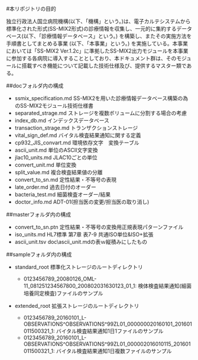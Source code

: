 #本リポジトリの目的

独立行政法人国立病院機構(以下、「機構」という。)は、電子カルテシステムから標準化された形式(SS-MIX2形式)の診療情報を収集し、一元的に集約するデータベース(以下、「診療情報データベース」という。) を構築し、またその実施方法を手順書としてまとめる事業 (以下、「本事業」という。) を実施している。本事業においては「SS-MIX2 Ver.1.2c」に準拠したSS-MIX2出力モジュールを本事業に参加する各病院に導入することとしており、本ドキュメント群は、そのモジュールに搭載すべき機能について記載した技術仕様及び、提供するマスター類である。

##docフォルダ内の構成
* ssmix_specification.md SS-MIX2を用いた診療情報データベース構築の為のSS-MIX2モジュール技術仕様書
* separated_strage.md ストレージを複数ボリュームに分割する場合の考慮
* index_db.md インデックスデータベース
* transaction_strage.md トランザクションストレージ
* vital_sign_def.md  バイタル検査結果通知に関する定義
* cp932_JIS_convart.md  環境依存文字　変換テーブル
* ascii_unit.md 単位のASCII文字変換
* jlac10_units.md JLAC10ごとの単位
* convert_unit.md 単位変換
* split_value.md 複合検査結果値の分離
* convert_to_sn.md 定性結果・不等号の表現
* late_order.md 過去日付のオーダー
* bacteria_test.md 細菌検査オーダー/結果
* doctor_info.md ADT-01(担当医の変更/担当医の取り消し)

##masterフォルダ内の構成
* convert_to_sn.ptn 定性結果・不等号の変換用正規表現パターンファイル
* iso_units.md HL7標準 第7章 表7-9 共通ISO単位&ISO+拡張
* ascii_unit.tsv doc\ascii_unit.mdの表ｗ縦積みにしたもの

##sampleフォルダ内の構成
* standard_root 標準化ストレージのルートディレクトリ
    * 0123456789_20080126_OML-11_081251234567800_200802031630123_01_1: 検体検査結果通知(細菌培養同定検査)ファイルのサンプル

* extended_root 拡張ストレージのルートディレクトリ
    * 0123456789_20160101_L-OBSERVATIONS^OBSERVATIONS^99ZL01_000000020160101_201601011500321_1: バイタル検査結果通知1日1ファイルのサンプル
    * 0123456789_20160101_L-OBSERVATIONS^OBSERVATIONS^99ZL01_000002016010115_201601011500321_1: バイタル検査結果通知1日複数ファイルのサンプル
